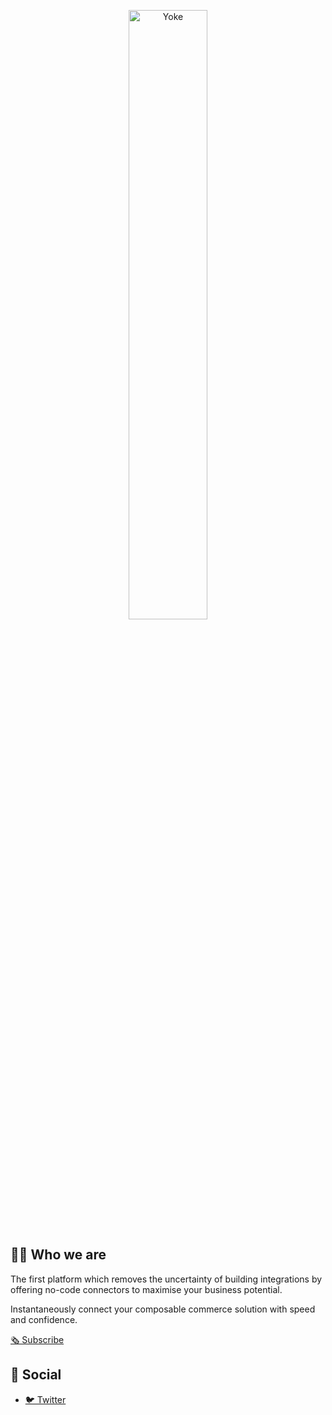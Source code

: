 <p align="center" width="100%">
    <img width="50%" src="https://user-images.githubusercontent.com/2106178/229461814-40cbfa4f-a68e-4c76-9f67-d660a9e78b24.svg" alt="Yoke"> 
</p>

## 🙋‍♀️ Who we are

The first platform which removes the uncertainty of building integrations by offering no-code connectors to maximise your business potential. 

Instantaneously connect your composable commerce solution with speed and confidence.

[🗞️ Subscribe](https://www.yokeplatform.com/)

## 📣 Social

- [🐦 Twitter](https://twitter.com/yokeplatform)

<!--

**Here are some ideas to get you started:**

🙋‍♀️ A short introduction - what is your organization all about?
🌈 Contribution guidelines - how can the community get involved?
👩‍💻 Useful resources - where can the community find your docs? Is there anything else the community should know?
🍿 Fun facts - what does your team eat for breakfast?
🧙 Remember, you can do mighty things with the power of [Markdown](https://docs.github.com/github/writing-on-github/getting-started-with-writing-and-formatting-on-github/basic-writing-and-formatting-syntax)
-->
